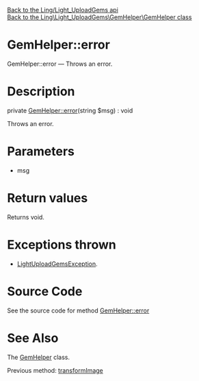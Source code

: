 [Back to the Ling/Light_UploadGems api](https://github.com/lingtalfi/Light_UploadGems/blob/master/doc/api/Ling/Light_UploadGems.md)<br>
[Back to the Ling\Light_UploadGems\GemHelper\GemHelper class](https://github.com/lingtalfi/Light_UploadGems/blob/master/doc/api/Ling/Light_UploadGems/GemHelper/GemHelper.md)


GemHelper::error
================



GemHelper::error — Throws an error.




Description
================


private [GemHelper::error](https://github.com/lingtalfi/Light_UploadGems/blob/master/doc/api/Ling/Light_UploadGems/GemHelper/GemHelper/error.md)(string $msg) : void




Throws an error.




Parameters
================


- msg

    


Return values
================

Returns void.


Exceptions thrown
================

- [LightUploadGemsException](https://github.com/lingtalfi/Light_UploadGems/blob/master/doc/api/Ling/Light_UploadGems/Exception/LightUploadGemsException.md).&nbsp;







Source Code
===========
See the source code for method [GemHelper::error](https://github.com/lingtalfi/Light_UploadGems/blob/master/GemHelper/GemHelper.php#L559-L562)


See Also
================

The [GemHelper](https://github.com/lingtalfi/Light_UploadGems/blob/master/doc/api/Ling/Light_UploadGems/GemHelper/GemHelper.md) class.

Previous method: [transformImage](https://github.com/lingtalfi/Light_UploadGems/blob/master/doc/api/Ling/Light_UploadGems/GemHelper/GemHelper/transformImage.md)<br>

